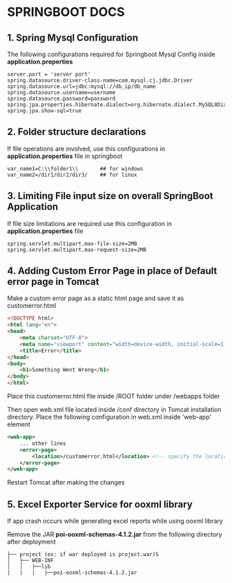 # SPRINGBOOT DOCS

## 1. Spring Mysql Configuration

The following configurations required for Springboot Mysql Config inside **application.properties**

```properties
server.port = 'server port'
spring.datasource.driver-class-name=com.mysql.cj.jdbc.Driver
spring.datasource.url=jdbc:mysql://db_ip/db_name
spring.datasource.username=username
spring.datasource.password=password
spring.jpa.properties.hibernate.dialect=org.hibernate.dialect.MySQL8Dialect
spring.jpa.show-sql=true
```

## 2. Folder structure declarations

If file operations are involved, use this configurations in **application.properties** file in springboot

```properties
var_name1=C:\\folder1\\       ## for windows
var_name2=/dir1/dir2/dir3/    ## for linux
```

## 3. Limiting File input size on overall SpringBoot Application

If file size limitations are required use this configuration in **application.properties** file

```properties
spring.servlet.multipart.max-file-size=2MB
spring.servlet.multipart.max-request-size=2MB
```

## 4. Adding Custom Error Page in place of Default error page in Tomcat

Make a custom error page as a static html page and save it as customerror.html

```html
<!DOCTYPE html>
<html lang="en">
<head>
    <meta charset="UTF-8">
    <meta name="viewport" content="width=device-width, initial-scale=1.0">
    <title>Error</title>
</head>
<body>
    <h1>Something Went Wrong</h1>
</body>
</html>
```

Place this customerror.html file inside /ROOT folder under /webapps folder

Then open web.xml file located inside /conf directory in Tomcat installation directory.
Place the following configuration in web.xml inside 'web-app' element

```xml
<web-app>
    ... other lines
    <error-page>
        <location>/customerror.html</location> <!-- specify the location of your custom error page -->
    </error-page>
</web-app>
```

Restart Tomcat after making the changes

## 5. Excel Exporter Service for ooxml library

If app crash occurs while generating excel reports while using ooxml library

Remove the JAR **poi-ooxml-schemas-4.1.2.jar** from the following directory after deployment

```tree
├── project (ex: if war deployed is project.war)S
│   ├── WEB-INF
│   │   ├──lib
|   |   |   ├──poi-ooxml-schemas-4.1.2.jar
```
